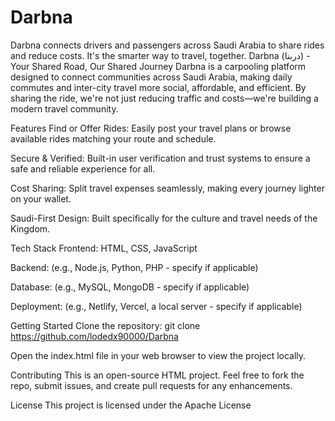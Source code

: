 # Darbna
Darbna connects drivers and passengers across Saudi Arabia to share rides and reduce costs. It's the smarter way to travel, together.
Darbna (دربنا) - Your Shared Road, Our Shared Journey
Darbna is a carpooling platform designed to connect communities across Saudi Arabia, making daily commutes and inter-city travel more social, affordable, and efficient. By sharing the ride, we're not just reducing traffic and costs—we're building a modern travel community.

Features
Find or Offer Rides: Easily post your travel plans or browse available rides matching your route and schedule.

Secure & Verified: Built-in user verification and trust systems to ensure a safe and reliable experience for all.

Cost Sharing: Split travel expenses seamlessly, making every journey lighter on your wallet.

Saudi-First Design: Built specifically for the culture and travel needs of the Kingdom.

Tech Stack
Frontend: HTML, CSS, JavaScript

Backend: (e.g., Node.js, Python, PHP - specify if applicable)

Database: (e.g., MySQL, MongoDB - specify if applicable)

Deployment: (e.g., Netlify, Vercel, a local server - specify if applicable)

Getting Started
Clone the repository: git clone https://github.com/lodedx90000/Darbna

Open the index.html file in your web browser to view the project locally.

Contributing
This is an open-source HTML project. Feel free to fork the repo, submit issues, and create pull requests for any enhancements.

License
This project is licensed under the Apache License
